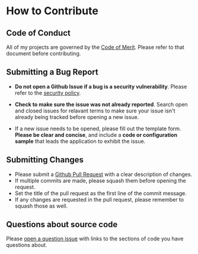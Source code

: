 # How to Contribute

## Code of Conduct

All of my projects are governed by the
[Code of Merit](https://github.com/doubleu-labs/.github/blob/master/CODE_OF_CONDUCT.md).
Please refer to that document before contributing.

## Submitting a Bug Report

* **Do not open a Github Issue if a bug is a security vulnerability**.
Please refer to the [security policy](../../security/policy).

* **Check to make sure the issue was not already reported**.
Search open and closed issues for relavant terms to make sure your issue isn't already being
tracked before opening a new issue.

* If a new issue needs to be opened, please fill out the template form.
**Please be clear and concise**, and include a **code or configuration sample** that leads the
application to exhibit the issue.

## Submitting Changes

* Please submit a [Github Pull Request](../../pull/new/master) with a clear description of changes.
* If multiple commits are made, please squash them before opening the request.
* Set the title of the pull request as the first line of the commit message.
* If any changes are requested in the pull request, please remember to squash those as well.

## Questions about source code

Please [open a question issue](../../issues/new?assignees=wranders&labels=question&template=question.yaml&title=%5BQ%5D%3A+)
with links to the sections of code you have questions about.
